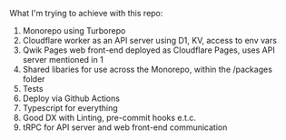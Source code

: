 What I'm trying to achieve with this repo:

1. Monorepo using Turborepo
2. Cloudflare worker as an API server using D1, KV, access to env vars
3. Qwik Pages web front-end deployed as Cloudflare Pages, uses API server mentioned in 1
4. Shared libaries for use across the Monorepo, within the /packages folder
5. Tests
6. Deploy via Github Actions
7. Typescript for everything
8. Good DX with Linting, pre-commit hooks e.t.c.
9. tRPC for API server and web front-end communication
